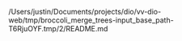 /Users/justin/Documents/projects/dio/vv-dio-web/tmp/broccoli_merge_trees-input_base_path-T6RjuOYF.tmp/2/README.md